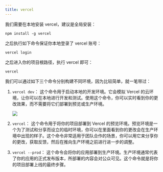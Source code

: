 ```yaml
---
title: vercel
---
```

我们需要在本地安装 vercel，建议是全局安装：

```shell
npm install -g vercel
```

之后执行如下命令保证你本地登录了 vercel 账号：

```shell
vercel login
```

之后进入你的项目根路径，执行 vercel 即可：

```shell
vercel
```

我们可以通过如下三个命令分别构建不同环境，因为比较简单，就一笔带过：

1. `vercel dev`： 这个命令用于启动本地的开发环境。它会模拟 Vercel 的云环境，让你可以在本地进行开发和测试。使用这个命令，你可以实时看到你的更改效果，而不需要将它们部署到预览或生产环境。
    
    ![](https://img2023.cnblogs.com/blog/1213309/202307/1213309-20230703213914338-777779399.png)
    
2. `vercel`： 这个命令用于将你的项目部署到 Vercel 的预览环境。预览环境是一个为了测试和分享而设立的临时环境，你可以在里面看到你的更改会在生产环境中出现的样子。这个命令非常适用于团队合作的场景，你可以用它来分享你的更改，获取反馈，然后在推向生产环境之前进行进一步的调整。
    
3. `vercel --prod`： 这个命令会将你的应用部署到生产环境。生产环境通常代表了你的应用的正式发布版本，所部署的内容会对公众可见。这个命令就是将你的项目部署上线的最终步骤。